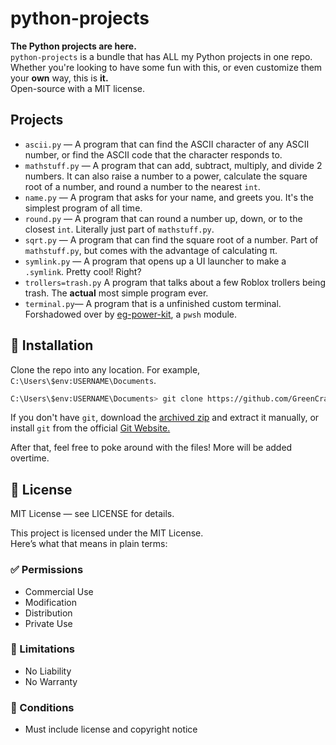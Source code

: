 # python-projects
**The Python projects are here.**  
`python-projects` is a bundle that has ALL my Python projects in one repo.  
Whether you're looking to have some fun with this, or even customize them your **own** way, this is **it.**  
Open-source with a MIT license.
## Projects
- `ascii.py` — A program that can find the ASCII character of any ASCII number, or find the ASCII code that the character responds to.
- `mathstuff.py` — A program that can add, subtract, multiply, and divide 2 numbers. It can also raise a number to a power, calculate the square root of a number, and round a number to the nearest `int`.
- `name.py` — A program that asks for your name, and greets you. It's the simplest program of all time.
- `round.py` — A program that can round a number up, down, or to the closest `int`. Literally just part of `mathstuff.py`.
- `sqrt.py` — A program that can find the square root of a number. Part of `mathstuff.py`, but comes with the advantage of calculating π.
- `symlink.py` — A program that opens up a UI launcher to make a `.symlink`. Pretty cool! Right?
- `trollers=trash.py` A program that talks about a few Roblox trollers being trash. The **actual** most simple program ever.
- `terminal.py`— A program that is a unfinished custom terminal. Forshadowed over by [eg-power-kit](https://github.com/GreenCraft18/eg-power-kit), a `pwsh` module.
## 🚀 Installation
Clone the repo into any location. For example, `C:\Users\$env:USERNAME\Documents`.
``` Bash
C:\Users\$env:USERNAME\Documents> git clone https://github.com/GreenCraft18/eg-power-kit.git
```
If you don't have `git`, download the [archived zip](https://github.com/GreenCraft18/python-projects/archive/refs/heads/main.zip) and extract it manually, or install `git` from the official [Git Website.](https://git-scm.com/downloads)  

After that, feel free to poke around with the files! More will be added overtime.

## 📄 License
MIT License — see LICENSE for details.  
  
This project is licensed under the MIT License.  
Here’s what that means in plain terms:

### ✅ Permissions
- Commercial Use  
- Modification  
- Distribution  
- Private Use  

### 🚫 Limitations
- No Liability  
- No Warranty  

### 📌 Conditions
- Must include license and copyright notice
